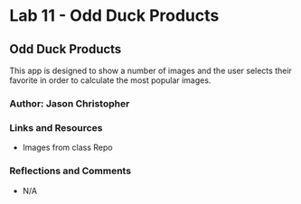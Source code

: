 # Lab 11 - Odd Duck Products

## Odd Duck Products

This app is designed to show a number of images and the user selects their favorite in order to calculate the most popular images.

### Author: Jason Christopher

### Links and Resources

* Images from class Repo 

### Reflections and Comments

* N/A
